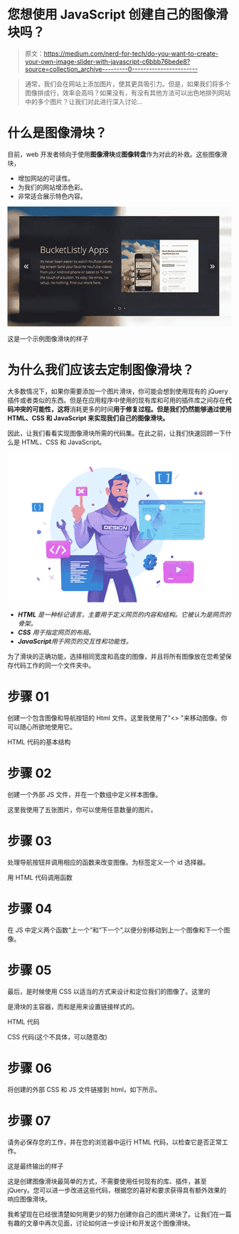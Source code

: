# 您想使用 JavaScript 创建自己的图像滑块吗？

> 原文：<https://medium.com/nerd-for-tech/do-you-want-to-create-your-own-image-slider-with-javascript-c6bbb76bede8?source=collection_archive---------0----------------------->

> 通常，我们会在网站上添加图片，使其更具吸引力。但是，如果我们将多个图像排成行，效率会高吗？如果没有，有没有其他方法可以出色地排列网站中的多个图片？让我们对此进行深入讨论…

# 什么是图像滑块？

目前，web 开发者倾向于使用**图像滑块**或**图像转盘**作为对此的补救。这些图像滑块，

*   增加网站的可读性。
*   为我们的网站增添色彩。
*   非常适合展示特色内容。

![](img/486468b62c692ff6291789361854cf64.png)

这是一个示例图像滑块的样子

# 为什么我们应该去定制图像滑块？

大多数情况下，如果你需要添加一个图片滑块，你可能会想到使用现有的 jQuery 插件或者类似的东西。但是在应用程序中使用的现有库和可用的插件库之间存在**代码冲突的可能性，这将**消耗更多的时间**用于修复过程。但是我们仍然能够通过使用 HTML、CSS 和 JavaScript 来实现我们自己的图像滑块。**

因此，让我们看看实现图像滑块所需的代码集。在此之前，让我们快速回顾一下什么是 HTML、CSS 和 JavaScript。

![](img/f167db042e0b235cbbdb4008f7f1161d.png)

*   ***HTML*** *是一种标记语言，主要用于定义网页的内容和结构。它被认为是网页的骨架。*
*   ***CSS*** *用于指定网页的布局。*
*   ***JavaScript****用于网页的交互性和功能性。*

为了滑块的正确功能，选择相同宽度和高度的图像，并且将所有图像放在您希望保存代码工作的同一个文件夹中。

# 步骤 01

创建一个包含图像和导航按钮的 Html 文件。这里我使用了"<> "来移动图像。你可以随心所欲地使用它。

HTML 代码的基本结构

# 步骤 02

创建一个外部 JS 文件，并在一个数组中定义样本图像。

这里我使用了五张图片，你可以使用任意数量的图片。

# 步骤 03

处理导航按钮并调用相应的函数来改变图像。为标签定义一个 id 选择器。

用 HTML 代码调用函数

# 步骤 04

在 JS 中定义两个函数“上一个”和“下一个”,以便分别移动到上一个图像和下一个图像。

# 步骤 05

最后，是时候使用 CSS 以适当的方式来设计和定位我们的图像了。这里的

是滑块的主容器，而和是用来设置链接样式的。

HTML 代码

CSS 代码(这个不具体，可以随意改)

# 步骤 06

将创建的外部 CSS 和 JS 文件链接到 html，如下所示。

# 步骤 07

请务必保存您的工作，并在您的浏览器中运行 HTML 代码，以检查它是否正常工作。

这是最终输出的样子

这是创建图像滑块最简单的方式，不需要使用任何现有的库、插件，甚至 jQuery。您可以进一步改进这些代码，根据您的喜好和要求获得具有额外效果的响应图像滑块。

我希望现在已经很清楚如何用更少的努力创建你自己的图片滑块了。让我们在一篇有趣的文章中再次见面，讨论如何进一步设计和开发这个图像滑块。
